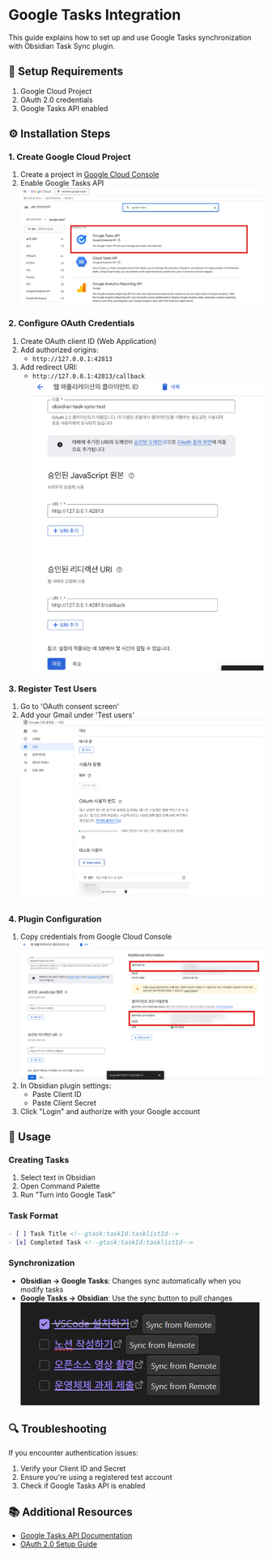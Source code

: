 # Google Tasks Integration

This guide explains how to set up and use Google Tasks synchronization with Obsidian Task Sync plugin.

## 🔑 Setup Requirements

1. Google Cloud Project
2. OAuth 2.0 credentials
3. Google Tasks API enabled

## ⚙️ Installation Steps

### 1. Create Google Cloud Project

1. Create a project in [Google Cloud Console](https://developers.google.com/workspace/guides/create-project)
2. Enable Google Tasks API
   ![Enable Google Tasks API](../images/gtask-api-turnon.png)

### 2. Configure OAuth Credentials

1. Create OAuth client ID (Web Application)
2. Add authorized origins:
   - `http://127.0.0.1:42813`
3. Add redirect URI:
   - `http://127.0.0.1:42813/callback`
     ![OAuth Client Setup](../images/create-oauth-client.png)

### 3. Register Test Users

1. Go to 'OAuth consent screen'
2. Add your Gmail under 'Test users'
   ![Test User Registration](../images/gcp-test-user-register.png)

### 4. Plugin Configuration

1. Copy credentials from Google Cloud Console
   ![Client Credentials](../images/client-id.png)
2. In Obsidian plugin settings:
   - Paste Client ID
   - Paste Client Secret
3. Click "Login" and authorize with your Google account

## 🔄 Usage

### Creating Tasks

1. Select text in Obsidian
2. Open Command Palette
3. Run "Turn into Google Task"

### Task Format

```markdown
- [ ] Task Title <!--gtask:taskId:tasklistId-->
- [x] Completed Task <!--gtask:taskId:tasklistId-->
```

### Synchronization

- **Obsidian → Google Tasks**: Changes sync automatically when you modify tasks
- **Google Tasks → Obsidian**: Use the sync button to pull changes
  ![Sync Example](../images/gtask-to-obsidian-sync.png)

## 🔍 Troubleshooting

If you encounter authentication issues:

1. Verify your Client ID and Secret
2. Ensure you're using a registered test account
3. Check if Google Tasks API is enabled

## 📚 Additional Resources

- [Google Tasks API Documentation](https://developers.google.com/tasks)
- [OAuth 2.0 Setup Guide](https://developers.google.com/identity/protocols/oauth2)
